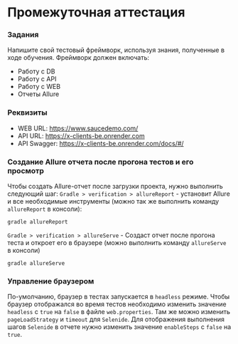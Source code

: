 # Промежуточная аттестация

### Задания

Напишите свой тестовый фреймворк, используя знания, полученные в ходе обучения.
Фреймворк должен включать:

- Работу с DB
- Работу с API
- Работу с WEB
- Отчеты Allure

### Реквизиты

- WEB URL: https://www.saucedemo.com/
- API URL: https://x-clients-be.onrender.com
- API Swagger: https://x-clients-be.onrender.com/docs/#/

### Создание Allure отчета после прогона тестов и его просмотр

Чтобы создать Allure-отчет после загрузки проекта, нужно выполнить следующий шаг:
`Gradle > verification > allureReport` - установит Allure и все необходимые инструменты 
(можно так же выполнить команду `allureReport` в консоли):

```shell
gradle allureReport
```

`Gradle > verification > allureServe` - Создаст отчет после прогона теста и откроет его в браузере 
(можно выполнить команду `allureServe` в консоли)

```shell
gradle allureServe
```

### Управление браузером

По-умолчанию, браузер в тестах запускается в `headless` режиме.
Чтобы браузер отображался во время тестов необходимо изменить значение `headless` с `true` на `false` в файле `web.properties`.
Там же можно изменить `pageLoadStrategy` и `timeout` для `Selenide`. Для отображения выполнения шагов `Selenide` в отчете нужно изменить значение `enableSteps` с `false` на `true`.